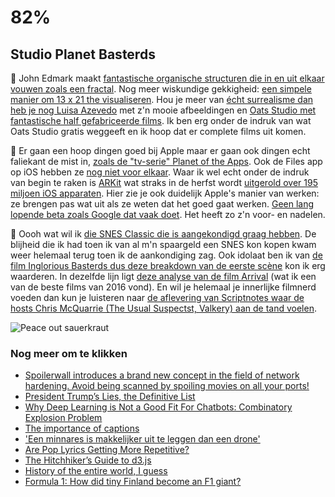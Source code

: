 # 82%

## Studio Planet Basterds

🦎 John Edmark maakt [fantastische organische structuren die in en uit elkaar vouwen zoals een fractal](https://youtu.be/B5p2A5mazEs). Nog meer wiskundige gekkigheid: [een simpele manier om 13 x 21 the visualiseren](https://imgur.com/gjgZfQT). Hou je meer van [écht surrealisme dan heb je nog Luisa Azevedo](http://designtaxi.com/news/393862/Mind-Bending-Photo-Manipulations-From-An-18-Year-Old-Will-Send-You-To-Wonderland/) met z'n mooie afbeeldingen en [Oats Studio met fantastische half gefabriceerde films](https://www.theverge.com/2017/6/28/15868788/oats-studios-neill-blomkamps-experimental-short-film-rakka-firebase). Ik ben erg onder de indruk van wat Oats Studio gratis weggeeft en ik hoop dat er complete films uit komen.

📱 Er gaan een hoop dingen goed bij Apple maar er gaan ook dingen echt faliekant de mist in, [zoals de "tv-serie" Planet of the Apps](https://www.youtube.com/watch?v=Hj5PcuGjdDc). Ook de Files app op iOS hebben ze [nog niet voor elkaar](https://www.onemorething.nl/2017/06/bestanden-app-ios-11-valt-tegen/). Waar ik wel echt onder de indruk van begin te raken is [ARKit](https://developer.apple.com/arkit/) wat straks in de herfst wordt [uitgerold over 195 miljoen iOS apparaten](https://www.mapbox.com/blog/augmented-reality-apple-arkit-mobile/). Hier zie je ook duidelijk Apple's manier van werken: ze brengen pas wat uit als ze weten dat het goed gaat werken. [Geen lang lopende beta zoals Google dat vaak doet](https://www.theverge.com/2017/6/26/15872332/apple-arkit-ios-11-augmented-reality-developer-excitement). Het heeft zo z'n voor- en nadelen.

🎥 Oooh wat wil ik [die SNES Classic die is aangekondigd graag hebben](https://www.theverge.com/2017/6/26/15874154/nintendo-snes-classic-edition-release-date-price-announced). De blijheid die ik had toen ik van al m'n spaargeld een SNES kon kopen kwam weer helemaal terug toen ik de aankondiging zag. Ook idolaat ben ik van [de film Inglorious Basterds dus deze breakdown van de eerste scène](https://youtu.be/AvtOY0YrF-g) kon ik erg waarderen. In dezelfde lijn ligt [deze analyse van de film Arrival](https://youtu.be/z18LY6NME1s) (wat ik een van de beste films van 2016 vond). En wil je helemaal je innerlijke filmnerd voeden dan kun je luisteren naar [de aflevering van Scriptnotes waar de hosts Chris McQuarrie (The Usual Suspectst, Valkery) aan de tand voelen](http://scriptnotes.net/300-from-writer-to-writer-director).  

![Peace out sauerkraut](https://media2.giphy.com/media/qXXP83dwJPuLK/giphy.gif)

### Nog meer om te klikken

- [Spoilerwall introduces a brand new concept in the field of network hardening. Avoid being scanned by spoiling movies on all your ports!](https://github.com/infobyte/spoilerwall)
- [President Trump’s Lies, the Definitive List](https://www.nytimes.com/interactive/2017/06/23/opinion/trumps-lies.html)
- [Why Deep Learning is Not a Good Fit For Chatbots: Combinatory Explosion Problem](https://www.linkedin.com/pulse/why-deep-learning-good-fit-chatbots-combinatory-riza-c-berkan-ph-d)
- [The importance of captions](https://m.youtube.com/watch?v=BDVxojOdrGI)
- ['Een minnares is makkelijker uit te leggen dan een drone'](https://www.deingenieur.nl/artikel/een-minnares-is-makkelijker-uit-te-leggen-dan-een-drone)
- [Are Pop Lyrics Getting More Repetitive?](https://pudding.cool/2017/05/song-repetition/index.html)
- [The Hitchhiker’s Guide to d3.js](https://medium.com/@enjalot/the-hitchhikers-guide-to-d3-js-a8552174733a)
- [History of the entire world, I guess](http://kottke.org/17/05/history-of-the-entire-world-i-guess)
- [Formula 1: How did tiny Finland become an F1 giant?](http://www.bbc.com/sport/formula1/39765153)
